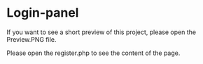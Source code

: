 # Login-panel

If you want to see a short preview of this project, please open the Preview.PNG file.

Please open the register.php to see the content of the page.

